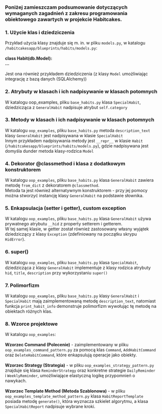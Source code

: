 ### Poniżej zamieszczam podsumowanie dotyczących wymaganych zagadnień z zakresu programowania obiektowego zawartych w projekcie **Habitcakes**.

### 1. Użycie klas i dziedziczenia
Przykład użycia klasy znajduje się m. in. w pliku `models.py`, w katalogu `/habitcakesapp/blueprints/habits/models.py`:<br><br>
 **class Habit(db.Model):**<br>
 **...**<br><br>
Jest ona również przykładem dziedziczenia (z klasy `Model` umożliwiając integrację z bazą danych (SQLAlchemy))
### 2. Atrybuty w klasach i ich nadpisywanie w klasach potomnych
W katalogu oop_examples, pliku `base_habits.py` klasa `SpecialHabit`, dziedzicząca z `GeneralHabit` nadpisuje atrybut `self.category`
### 3. Metody w klasach i ich nadpisywanie w klasach potomnych
W katalogu `oop_examples`, pliku `base_habits.py` metoda `description_text` klasy `GeneralHabit` jest nadpisywana w klasie `SpecialHabit`<br>
Innym przykładem nadpisywania metody jest `__repr__` w klasie `Habit` (`/habitcakesapp/blueprints/habits/models.py`), gdzie nadpisywana jest domyśla dunder metoda klasy-rodzica `Model`
### 4. Dekorator @classmethod i klasa z dodatkowym konstruktorem
W katalogu `oop_examples`, pliku `base_habits.py` klasa `GeneralHabit` zawiera metodę `from_dict` z dekoratorem `@classmethod`.<br>
Metoda ta jest również alternatywnym konstruktorem - przy jej pomocy można stworzyć instancję klasy `GeneralHabit` na podstawie słownika.
### 5. Enkapsulacja (setter i getter), custom exception
W katalogu `oop_examples`, pliku `base_habits.py` klasa `GeneralHabit` używa prywatnego atrybutu `__hid` z property setterem i getterem.<br>
W tej samej klasie, w getter został również zastosowany własny wyjątek dziedziczący z klasy `Exception` (zdefiniowany na początku skrypu `HidError`).
### 6. super()
W katalogu `oop_examples`, pliku `base_habits.py` klasa `SpecialHabit`, dziedzicząca z klasy `GeneralHabit` implementuje z klasy rodzica atrybuty `hid`, `title`, `description` przy wykorzystaniu `super()`
### 7. Polimorfizm
W katalogu `oop_examples`, pliku `base_habits.py` klasy `GeneralHabit` i `SpecialHabit` mają zaimplementowaną metodę `description_text`, natomiast funkcja `print_habit_info` demonstruje polimorfizm wywołując tę metodę na obiektach różnych klas.
### 8. Wzorce projektowe
W katalogu `oop_examples`:<br><br>
**Wzorzec Command (Polecenie)** - zaimplementowany w pliku `oop_examples_command_pattern.py` za pomocą klas `Command`, `AddHabitCommand` oraz `DeleteHabitCommand`, które enkapsulują operacje jako obiekty.<br><br>
**Wzorzec Strategy (Strategia)** - w pliku `oop_examples_strategy_pattern.py` znajduje się klasa `ReminderStrategy` oraz konkretne strategie `DailyReminder` i `WeeklyReminder`, umożliwiające elastyczną logikę przypomnień o nawykach.<br><br>
**Wzorzec Template Method (Metoda Szablonowa)** - w pliku `oop_examples_template_method_pattern.py` klasa `HabitReportTemplate` posiada metodę `generate()`, która wyznacza szkielet algorytmu, a klasa `SpecialHabitReport` nadpisuje wybrane kroki.